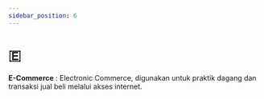 ```yaml
---
sidebar_position: 6
---
```


# 🇪 

**E-Commerce** : Electronic Commerce, digunakan untuk praktik dagang dan transaksi jual beli melalui akses internet.

